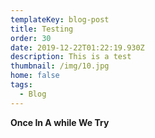 ```yaml
---
templateKey: blog-post
title: Testing
order: 30
date: 2019-12-22T01:22:19.930Z
description: This is a test
thumbnail: /img/10.jpg
home: false
tags:
  - Blog
---
```

**Once In A while We Try**

